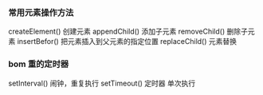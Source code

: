 ### 常用元素操作方法
createElement() 创建元素
appendChild()   添加子元素
removeChild()   删除子元素
insertBefor()   把元素插入到父元素的指定位置
replaceChild()  元素替换


### bom 重的定时器
setInterval()   闹钟，重复执行
setTimeout()    定时器 单次执行
